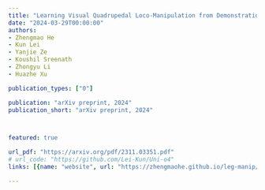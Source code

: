 ```yaml
---
title: "Learning Visual Quadrupedal Loco-Manipulation from Demonstrations"
date: "2024-03-29T00:00:00"
authors:
- Zhengmao He
- Kun Lei
- Yanjie Ze
- Koushil Sreenath
- Zhongyu Li
- Huazhe Xu

publication_types: ["0"]

publication: "arXiv preprint, 2024"
publication_short: "arXiv preprint, 2024"



featured: true

url_pdf: "https://arxiv.org/pdf/2311.03351.pdf"
# url_code: "https://github.com/Lei-Kun/Uni-o4"
links: [{name: "website", url: "https://zhengmaohe.github.io/leg-manip/"}]

---
```


